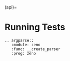 (api)=

# Running Tests

```{eval-rst}
.. argparse::
   :module: zeno
   :func: __create_parser
   :prog: zeno
```
